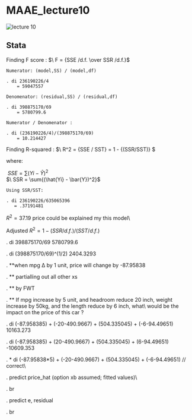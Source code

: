 # MAAE_lecture10

![lecture 10](https://user-images.githubusercontent.com/20382285/196508065-57c5c2e8-7567-4d13-974f-d6ea4e668a00.JPG)

## Stata

Finding F score : $\ F = {SSE /d.f. \over SSR /d.f.}$
    
    Numerator: (model,SS) / (model,df)
    
    . di 236190226/4
        = 59047557
    
    Denomenator: (residual,SS) / (residual,df)
    
    . di 398875170/69
        = 5780799.6
        
    Numerator / Denomenator :
        
    . di (236190226/4)/(398875170/69)
        = 10.214427
        
Finding R-squared : $\ R^2 = {SSE / SST} = 1 - {(SSR/SST)} $

where:

  $\ SSE = \sum{(Yi - \hat{Y})^2}$\
  $\ SSR = \sum{(\hat{Yi} - \bar{Y})^2}$
    
    Using SSR/SST:
    
    . di 236190226/635065396
       = .37191481

$R^2 = 37.19 %$ price could be explained my this model\

Adjusted $R^2 = 1 - (SSR/d.f.) / (SST/d.f.)$

. di 398875170/69
5780799.6

. di (398875170/69)^(1/2)
2404.3293

. **when mpg ∆ by 1 unit, price will change by -87.95838

. ** partialling out all other xs

. ** by FWT

. ** If mpg increase by 5 unit, and headroom reduce 20 inch, weight increase by 50kg, and the length reduce by 6 inch, what\ would be the impact on the price of this car ?

. di (-87.958385) + (-20-490.9667) + (504.335045) + (-6-94.49651)
10163.273

. di (-87.958385) + (20-490.9667) + (504.335045) + (6-94.49651)
-10609.353

. * di (-87.95838*5) + (-20-490.9667) + (504.335045) + (-6-94.49651) // correct\

. predict price_hat
(option xb assumed; fitted values)\

. br

. predict e, residual

. br
